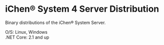 # iChen&reg; System 4 Server Distribution

Binary distributions of the iChen&reg; System Server.

O/S: Linux, Windows  
.NET Core: 2.1 and up
